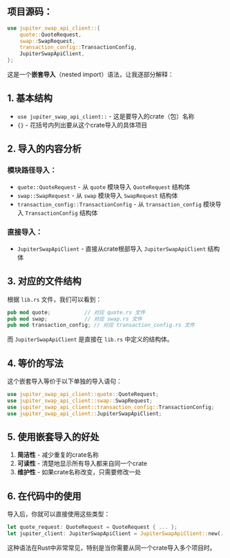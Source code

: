 ## 项目源码：

```rust
use jupiter_swap_api_client::{
    quote::QuoteRequest, 
    swap::SwapRequest, 
    transaction_config::TransactionConfig,
    JupiterSwapApiClient,
};
```

这是一个**嵌套导入**（nested import）语法，让我逐部分解释：

## 1. 基本结构
- `use jupiter_swap_api_client::` - 这是要导入的crate（包）名称
- `{}` - 花括号内列出要从这个crate导入的具体项目

## 2. 导入的内容分析

### 模块路径导入：
- `quote::QuoteRequest` - 从 `quote` 模块导入 `QuoteRequest` 结构体
- `swap::SwapRequest` - 从 `swap` 模块导入 `SwapRequest` 结构体  
- `transaction_config::TransactionConfig` - 从 `transaction_config` 模块导入 `TransactionConfig` 结构体

### 直接导入：
- `JupiterSwapApiClient` - 直接从crate根部导入 `JupiterSwapApiClient` 结构体

## 3. 对应的文件结构

根据 `lib.rs` 文件，我们可以看到：
```rust
pub mod quote;           // 对应 quote.rs 文件
pub mod swap;            // 对应 swap.rs 文件  
pub mod transaction_config; // 对应 transaction_config.rs 文件
```

而 `JupiterSwapApiClient` 是直接在 `lib.rs` 中定义的结构体。

## 4. 等价的写法

这个嵌套导入等价于以下单独的导入语句：
```rust
use jupiter_swap_api_client::quote::QuoteRequest;
use jupiter_swap_api_client::swap::SwapRequest;
use jupiter_swap_api_client::transaction_config::TransactionConfig;
use jupiter_swap_api_client::JupiterSwapApiClient;
```

## 5. 使用嵌套导入的好处

1. **简洁性** - 减少重复的crate名称
2. **可读性** - 清楚地显示所有导入都来自同一个crate
3. **维护性** - 如果crate名称改变，只需要修改一处

## 6. 在代码中的使用

导入后，你就可以直接使用这些类型：
```rust
let quote_request: QuoteRequest = QuoteRequest { ... };
let jupiter_client: JupiterSwapApiClient = JupiterSwapApiClient::new(...);
```

这种语法在Rust中非常常见，特别是当你需要从同一个crate导入多个项目时。